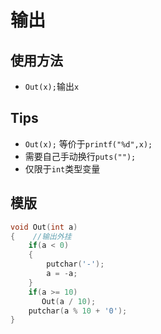 # 输出

## 使用方法
* `Out(x);`输出`x`

## Tips
* `Out(x);` 等价于`printf("%d",x);` 
* 需要自己手动换行`puts("");`
* 仅限于`int`类型变量

## 模版
```C++
void Out(int a){    //输出外挂    if(a < 0)    {        putchar('-');        a = -a;    }    if(a >= 10)       Out(a / 10);    putchar(a % 10 + '0');}
```